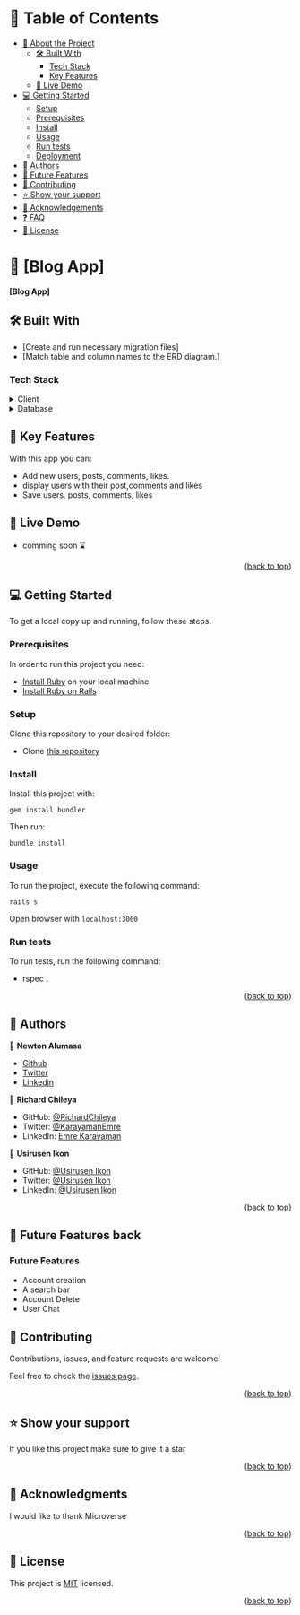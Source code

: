 <!-- TABLE OF CONTENTS -->

# 📗 Table of Contents

- [📖 About the Project](#about-project)
  - [🛠 Built With](#built-with)
    - [Tech Stack](#tech-stack)
    - [Key Features](#key-features)
  - [🚀 Live Demo](#live-demo)
- [💻 Getting Started](#getting-started)
  - [Setup](#setup)
  - [Prerequisites](#prerequisites)
  - [Install](#install)
  - [Usage](#usage)
  - [Run tests](#run-tests)
  - [Deployment](#triangular_flag_on_post-deployment)
- [👥 Authors](#authors)
- [🔭 Future Features](#future-features)
- [🤝 Contributing](#contributing)
- [⭐️ Show your support](#support)
- [🙏 Acknowledgements](#acknowledgements)
- [❓ FAQ](#faq)
- [📝 License](#license)

<!-- PROJECT DESCRIPTION -->

# 📖 [Blog App] <a name="about-project"></a>

**[Blog App]** 

## 🛠 Built With <a name="built-with"></a>
- [Create and run necessary migration files]
- [Match table and column names to the ERD diagram.]

### Tech Stack <a name="tech-stack"></a>

<details>
  <summary>Client</summary>
  <ul>
    <li><a href="https://rubyonrails.org/">Ruby on Rails</a></li>
  </ul>
</details>

<details>
<summary>Database</summary>
  <ul>
    <li><a href="https://www.postgresql.org/">PostgreSQL</a></li>
  </ul>
</details>

## 🚀 Key Features <a name="key-features"></a>

With this app you can:

- Add new users, posts, comments, likes.
- display users with their post,comments and likes
- Save users, posts, comments, likes

## 🚀 Live Demo <a name="live-demo"></a>

- comming soon ⌛

<p align="right">(<a href="#readme-top">back to top</a>)</p>

<!-- GETTING STARTED -->

## 💻 Getting Started <a name="getting-started"></a>

To get a local copy up and running, follow these steps.

### Prerequisites

In order to run this project you need:
- [Install Ruby](https://www.ruby-lang.org/en/documentation/installation/) on your local machine
- [Install Ruby on Rails](https://guides.rubyonrails.org/v5.1/getting_started.html)

### Setup

Clone this repository to your desired folder:
- Clone [this repository](https://github.com/altontonn/Blog-app)


### Install

Install this project with:
  ```
  gem install bundler
  ```
  Then run:
  ```
  bundle install
  ```
### Usage

To run the project, execute the following command:

  ```
  rails s
  ```
  Open browser with `localhost:3000`

### Run tests

To run tests, run the following command:

- rspec .

<p align="right">(<a href="#readme-top">back to top</a>)</p>

<!-- AUTHORS -->

## 👥 Authors <a name="authors"></a>

👤 **Newton Alumasa**

- [Github](https://github.com/altontonn/)
- [Twitter](https://twitter.com/AlumasaNewton)
- [Linkedin](https://www.linkedin.com/in/newton-alumasa/)


👤 **Richard Chileya**

- GitHub: [@RichardChileya](https://github.com/RichardChileya)
- Twitter: [@KarayamanEmre](https://twitter.com/RichardChileya)
- LinkedIn: [Emre Karayaman](https://www.linkedin.com/in/RichardChileya/)


👤 **Usirusen Ikon**

- GitHub: [@Usirusen Ikon](https://github.com/Usirusen_Ikon)
- Twitter: [@Usirusen Ikon](https://twitter.com/Usirusen_Ikon)
- LinkedIn: [@Usirusen Ikon](https://www.linkedin.com/in/Usirusen_Ikon/)



<p align="right">(<a href="#readme-top">back to top</a>)</p>

<!--  Future Features -->

## 🔭 Future Features <a name="future-feature">back</a>

### Future Features

- Account creation
- A search bar 
- Account Delete 
- User Chat 


<!-- CONTRIBUTING -->

## 🤝 Contributing <a name="contributing"></a>

Contributions, issues, and feature requests are welcome!

Feel free to check the [issues page](../../issues/).

<p align="right">(<a href="#readme-top">back to top</a>)</p>

<!-- SUPPORT -->

## ⭐️ Show your support <a name="support"></a>

If you like this project make sure to give it a star

<p align="right">(<a href="#readme-top">back to top</a>)</p>

<!-- ACKNOWLEDGEMENTS -->

## 🙏 Acknowledgments <a name="acknowledgements"></a>

I would like to thank Microverse

<p align="right">(<a href="#readme-top">back to top</a>)</p>

<!-- LICENSE -->

## 📝 License <a name="license"></a>

This project is [MIT](https://github.com/altontonn/Blog-app/blob/dev/LICENSE) licensed.

<p align="right">(<a href="#readme-top">back to top</a>)</p>
